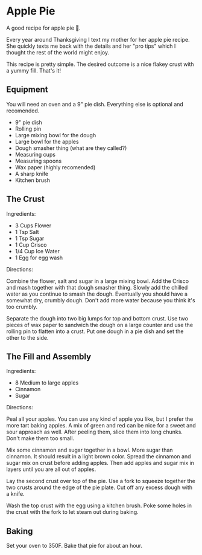 # Apple Pie

A good recipe for apple pie 🥧.

Every year around Thanksgiving I text my mother for her apple pie recipe. She quickly texts me back with the details and her "pro tips" which I thought the rest of the world might enjoy.

This recipe is pretty simple. The desired outcome is a nice flakey crust with a yummy fill. That's it!

## Equipment

You will need an oven and a 9" pie dish. Everything else is optional and recomended.

- 9" pie dish
- Rolling pin
- Large mixing bowl for the dough
- Large bowl for the apples
- Dough smasher thing (what are they called?)
- Measuring cups
- Measuring spoons
- Wax paper (highly recomended)
- A sharp knife
- Kitchen brush

## The Crust

Ingredients:

- 3 Cups Flower
- 1 Tsp Salt
- 1 Tsp Sugar
- 1 Cup Crisco
- 1/4 Cup Ice Water
- 1 Egg for egg wash

Directions:

Combine the flower, salt and sugar in a large mixing bowl. Add the Crisco and mash together with that dough smasher thing. Slowly add the chilled water as you continue to smash the dough. Eventually you should have a somewhat dry, crumbly dough. Don't add more water because you think it's too crumbly.

Separate the dough into two big lumps for top and bottom crust. Use two pieces of wax paper to sandwich the dough on a large counter and use the rolling pin to flatten into a crust. Put one dough in a pie dish and set the other to the side.

## The Fill and Assembly

Ingredients:

- 8 Medium to large apples
- Cinnamon
- Sugar

Directions:

Peal all your apples. You can use any kind of apple you like, but I prefer the more tart baking apples. A mix of green and red can be nice for a sweet and sour approach as well. After peeling them, slice them into long chunks. Don't make them too small.

Mix some cinnamon and sugar together in a bowl. More sugar than cinnamon. It should result in a light brown color. Spread the cinnamon and sugar mix on crust before adding apples. Then add apples and sugar mix in layers until you are all out of apples.

Lay the second crust over top of the pie. Use a fork to squeeze together the two crusts around the edge of the pie plate. Cut off any excess dough with a knife.

Wash the top crust with the egg using a kitchen brush. Poke some holes in the crust with the fork to let steam out during baking.

## Baking

Set your oven to 350F. Bake that pie for about an hour.
